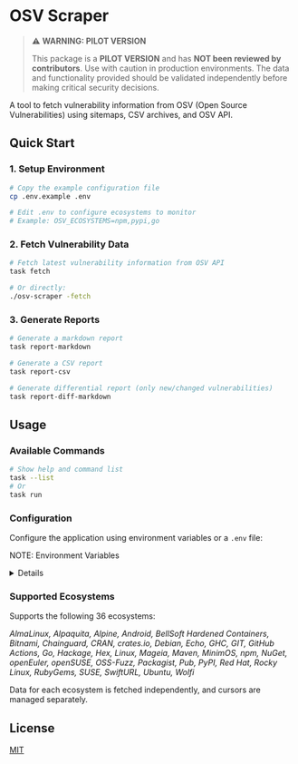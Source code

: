 # OSV Scraper

> ⚠️ **WARNING: PILOT VERSION**
>
> This package is a **PILOT VERSION** and has **NOT been reviewed by contributors**.
> Use with caution in production environments. The data and functionality provided
> should be validated independently before making critical security decisions.

A tool to fetch vulnerability information from OSV (Open Source Vulnerabilities) using sitemaps, CSV archives, and OSV API.

## Quick Start

### 1. Setup Environment

```bash
# Copy the example configuration file
cp .env.example .env

# Edit .env to configure ecosystems to monitor
# Example: OSV_ECOSYSTEMS=npm,pypi,go
```

### 2. Fetch Vulnerability Data

```bash
# Fetch latest vulnerability information from OSV API
task fetch

# Or directly:
./osv-scraper -fetch
```

### 3. Generate Reports

```bash
# Generate a markdown report
task report-markdown

# Generate a CSV report
task report-csv

# Generate differential report (only new/changed vulnerabilities)
task report-diff-markdown
```

## Usage

### Available Commands

```bash
# Show help and command list
task --list
# Or
task run
```

### Configuration

Configure the application using environment variables or a `.env` file:

NOTE: Environment Variables

<details>

| Variable Name | Description | Default Value |
| --- | --- | --- |
| OSV_API_BASE_URL | OSV API base URL | `https://api.osv.dev` |
| OSV_ECOSYSTEMS | Target ecosystems to collect (comma-separated) | (empty: no collection) |
| OSV_DB_PATH | SQLite DB path | ./osv.db |
| OSV_DATA_RETENTION_DAYS | Number of days to retain vulnerability data | 7 |
| OSV_RATE_LIMIT | API request rate limit (requests per second) | 10.0 |
| OSV_MAX_CONCURRENCY | Maximum concurrent API requests | 5 |
| OSV_BATCH_SIZE | Batch size for processing entries | 100 |
| OSV_HTTP_TIMEOUT | HTTP client timeout in seconds | 30 |

</details>

### Supported Ecosystems

Supports the following 36 ecosystems:

*AlmaLinux, Alpaquita, Alpine, Android, BellSoft Hardened Containers,
Bitnami, Chainguard, CRAN, crates.io, Debian, Echo, GHC, GIT,
GitHub Actions, Go, Hackage, Hex, Linux, Mageia, Maven, MinimOS,
npm, NuGet, openEuler, openSUSE, OSS-Fuzz, Packagist, Pub, PyPI,
Red Hat, Rocky Linux, RubyGems, SUSE, SwiftURL, Ubuntu, Wolfi*

Data for each ecosystem is fetched independently, and cursors are managed separately.


## License

[MIT](./LICENSE)
